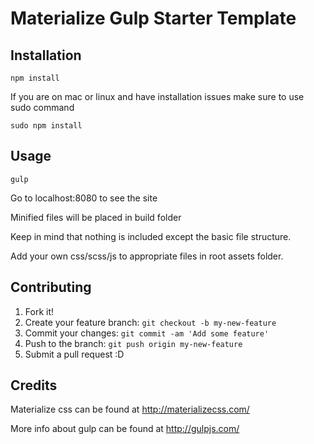 
# Materialize Gulp Starter Template

## Installation

`npm install`


If you are on mac or linux and have installation issues make sure to use sudo command 


`sudo npm install`

## Usage

`gulp`


Go to localhost:8080 to see the site

Minified files will be placed in build folder

Keep in mind that nothing is included except the basic file structure.  

Add your own css/scss/js to appropriate files in root assets folder.

## Contributing

1. Fork it!
2. Create your feature branch: `git checkout -b my-new-feature`
3. Commit your changes: `git commit -am 'Add some feature'`
4. Push to the branch: `git push origin my-new-feature`
5. Submit a pull request :D

## Credits

Materialize css can be found at http://materializecss.com/

More info about gulp can be found at http://gulpjs.com/
